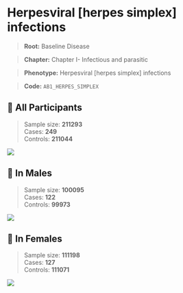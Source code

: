 # Herpesviral [herpes simplex] infections

> **Root:** Baseline Disease  

> **Chapter:** Chapter I- Infectious and parasitic  

> **Phenotype:** Herpesviral [herpes simplex] infections  

> **Code:** `AB1_HERPES_SIMPLEX`

## 🧪 All Participants  
> Sample size: **211293**  
> Cases: **249**  
> Controls: **211044**
<img src="/Disease/Figures/ALL/Incidence/AB1_HERPES_SIMPLEX.png"/>
<CsvTable src="/Disease/Data/ALL/Incidence/COX_AB1_HERPES_SIMPLEX.csv" label="🔍 View full results" />

## 👨 In Males  
> Sample size: **100095**  
> Cases: **122**  
> Controls: **99973**
<img src="/Disease/Figures/Male/Incidence/AB1_HERPES_SIMPLEX.png"/>
<CsvTable src="/Disease/Data/Male/Incidence/COX_AB1_HERPES_SIMPLEX.csv" label="🔍 View full results" />

## 👩 In Females  
> Sample size: **111198**  
> Cases: **127**  
> Controls: **111071**
<img src="/Disease/Figures/Female/Incidence/AB1_HERPES_SIMPLEX.png"/>
<CsvTable src="/Disease/Data/Female/Incidence/COX_AB1_HERPES_SIMPLEX.csv" label="🔍 View full results" />
